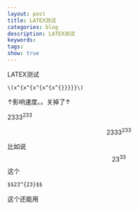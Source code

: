 ```yaml
---
layout: post
title: LATEX测试
categories: blog
description: LATEX测试
keywords: 
tags: 
show: true
---
```


LATEX测试

`\(x^{x^{x^{x^{x^{}}}}}\)`

↑影响速度。。关掉了↑

 $2333^{233}$

$$2333^{233}$$

比如说 $$23^{33}$$这个

```markdown
$$23^{23}$$
```

这个还能用